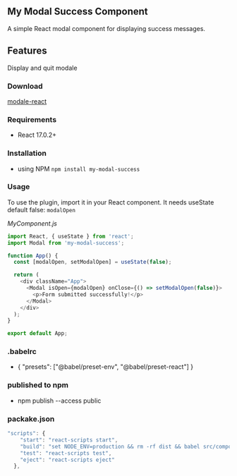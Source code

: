 ## My Modal Success Component
A simple React modal component for displaying success messages.

## Features

Display and quit modale
### Download

[modale-react](https://www.npmjs.com/package/my-modal-success)

### Requirements

- React 17.0.2+

### Installation

- using NPM
  `npm install my-modal-success`

### Usage

To use the plugin, import it in your React component.
It needs useState default false: `modalOpen`

_MyComponent.js_

```javascript
import React, { useState } from 'react';
import Modal from 'my-modal-success';

function App() {
  const [modalOpen, setModalOpen] = useState(false);

  return (
    <div className="App">
      <Modal isOpen={modalOpen} onClose={() => setModalOpen(false)}>
        <p>Form submitted successfully!</p>
      </Modal>
    </div>
  );
}

export default App;

```


### .babelrc
- {
    "presets": ["@babel/preset-env", "@babel/preset-react"]
  }
  
### published to npm 
- npm publish --access public

### packake.json 

```javascript
"scripts": {
    "start": "react-scripts start",
    "build": "set NODE_ENV=production && rm -rf dist && babel src/component --out-dir dist --copy-files",
    "test": "react-scripts test",
    "eject": "react-scripts eject"
  },
  ```